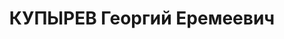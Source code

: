 ---
title: КУПЫРЕВ Георгий Еремеевич
description: "Род. в 1893, Московская обл., Ухоловский р-н, с. Покровское, русский.\
  \ Проживал: Челябинская обл., г. Челябинск. 78 завод им. Орженикидзе, Зам.нач-ка\
  \ строит-ого участка \n  Арестован 27.09.1937. Приговор: 03.01.1938 – 20 лет ИТЛ"
---